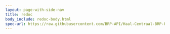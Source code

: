 ```yaml
---
layout: page-with-side-nav
title: redoc
body_include: redoc-body.html
spec-url: https://raw.githubusercontent.com/BRP-API/Haal-Centraal-BRP-bevragen/master/specificatie/genereervariant/openapi.yaml
---
```

<redoc spec-url='{{ page.spec-url}}'></redoc>